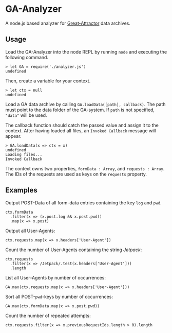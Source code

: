 # GA-Analyzer

A node.js based analyzer for [Great-Attractor](https://github.com/SoftwareAgenten/Great-Attractor) data archives.

## Usage

Load the GA-Analyzer into the node REPL by running `node` and executing the following command.

```node
> let GA = require('./analyzer.js')
undefined
```

Then, create a variable for your context.

```node
> let ctx = null
undefined
```

Load a GA data archive by calling `GA.loadData([path], callback)`. The path must point to the data folder of the GA-system. If `path` is not specified, `"data"` will be used.

The callback function should catch the passed value and assign it to the context. After having loaded all files, an `Invoked Callback` message will appear.

```node
> GA.loadData(x => ctx = x)
undefined
Loading files...
Invoked Callback
```

The context owns two properties, `formData : Array`, and `requests : Array`. The IDs of the requests are used as keys on the `requests` property.

## Examples

Output POST-Data of all form-data entries containing the key `log` and `pwd`.

```node
ctx.formData
  .filter(x => (x.post.log && x.post.pwd))
  .map(x => x.post)
```

Output all User-Agents:

```node
ctx.requests.map(x => x.headers['User-Agent'])
```

Count the number of User-Agents containing the string *Jetpack*:

```node
ctx.requests
  .filter(x => /Jetpack/.test(x.headers['User-Agent']))
  .length
```

List all User-Agents by number of occurrences:

```node
GA.max(ctx.requests.map(x => x.headers['User-Agent']))
```

Sort all POST-`pwd`-keys by number of occurrences:

```node
GA.max(ctx.formData.map(x => x.post.pwd))
```

Count the number of repeated attempts:

```node
ctx.requests.filter(x => x.previousRequestIds.length > 0).length
```
